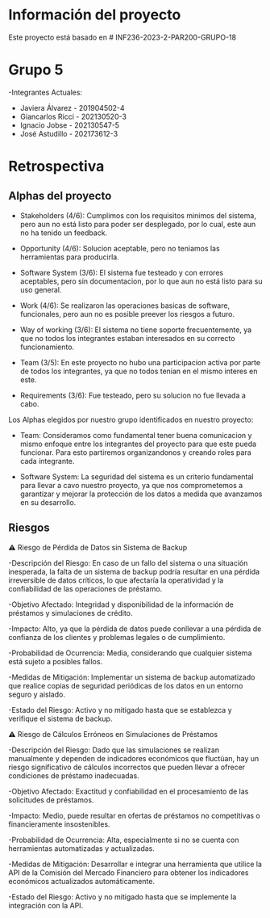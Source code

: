 # Información del proyecto
Este proyecto está basado en # INF236-2023-2-PAR200-GRUPO-18

# Grupo 5
-Integrantes Actuales: 

* Javiera Álvarez - 201904502-4
* Giancarlos Ricci - 202130520-3
* Ignacio Jobse - 202130547-5 
* José Astudillo - 202173612-3

# Retrospectiva

## Alphas del proyecto

* Stakeholders (4/6): Cumplimos con los requisitos minimos del sistema, pero aun no está listo para poder ser desplegado, por lo cual, este aun no ha tenido un feedback.

* Opportunity (4/6): Solucion aceptable, pero no teniamos las herramientas para producirla.

* Software System (3/6): El sistema fue testeado y con errores aceptables, pero sin documentacion, por lo que aun no está listo para su uso general.

* Work (4/6): Se realizaron las operaciones basicas de software, funcionales, pero aun no es posible preever los riesgos a futuro.

* Way of working (3/6): El sistema no tiene soporte frecuentemente, ya que no todos los integrantes estaban interesados en su correcto funcionamiento.

* Team (3/5): En este proyecto no hubo una participacion activa por parte de todos los integrantes, ya que no todos tenian en el mismo interes en este.

* Requirements (3/6): Fue testeado, pero su solucion no fue llevada a cabo.

Los Alphas elegidos por nuestro grupo identificados en nuestro proyecto:

* Team: Consideramos como fundamental tener buena comunicacion y mismo enfoque entre los integrantes del proyecto para que este pueda funcionar. Para esto partiremos organizandonos y creando roles para cada integrante.

* Software System: La seguridad del sistema es un criterio fundamental para llevar a cavo nuestro proyecto, ya que nos comprometemos a garantizar y mejorar la protección de los datos a medida que avanzamos en su desarrollo.


## Riesgos 

⚠ Riesgo de Pérdida de Datos sin Sistema de Backup 

-Descripción del Riesgo: En caso de un fallo del sistema o una situación inesperada, la falta de un sistema de backup podría resultar en una pérdida irreversible de datos críticos, lo que afectaría la operatividad y la confiabilidad de las operaciones de préstamo.

-Objetivo Afectado: Integridad y disponibilidad de la información de préstamos y simulaciones de crédito.

-Impacto: Alto, ya que la pérdida de datos puede conllevar a una pérdida de confianza de los clientes y problemas legales o de cumplimiento.

-Probabilidad de Ocurrencia: Media, considerando que cualquier sistema está sujeto a posibles fallos.

-Medidas de Mitigación: Implementar un sistema de backup automatizado que realice copias de seguridad periódicas de los datos en un entorno seguro y aislado.

-Estado del Riesgo: Activo y no mitigado hasta que se establezca y verifique el sistema de backup.


⚠︎ Riesgo de Cálculos Erróneos en Simulaciones de Préstamos

-Descripción del Riesgo: Dado que las simulaciones se realizan manualmente y dependen de indicadores económicos que fluctúan, hay un riesgo significativo de cálculos incorrectos que pueden llevar a ofrecer condiciones de préstamo inadecuadas.

-Objetivo Afectado: Exactitud y confiabilidad en el procesamiento de las solicitudes de préstamos.

-Impacto: Medio, puede resultar en ofertas de préstamos no competitivas o financieramente insostenibles.

-Probabilidad de Ocurrencia: Alta, especialmente si no se cuenta con herramientas automatizadas y actualizadas.

-Medidas de Mitigación: Desarrollar e integrar una herramienta que utilice la API de la Comisión del Mercado Financiero para obtener los indicadores económicos actualizados automáticamente.

-Estado del Riesgo: Activo y no mitigado hasta que se implemente la integración con la API.
